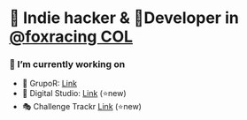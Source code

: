 <div>
  <h1>🧩 Indie hacker & 🦊Developer in <a href="https://foxracing.com.co" target="_blank">@foxracing COL</a> </h1>
 
  <h3> 🔭 I’m currently working on</h3>
 <ul>
   <li> 🚚 GrupoR: <a href="https://grupo-r.co" target="_blank">Link</a></li>
   <li> 🏪 Digital Studio:  <a href="https://digitalstudio.com.co" target="_blank">Link</a>  (⭐new)</li>
   <li> 🎭 Challenge Trackr <a href="https://challengetrackr.com" target="_blank">Link</a>  (⭐new) </li>
 </ul>
</div>
